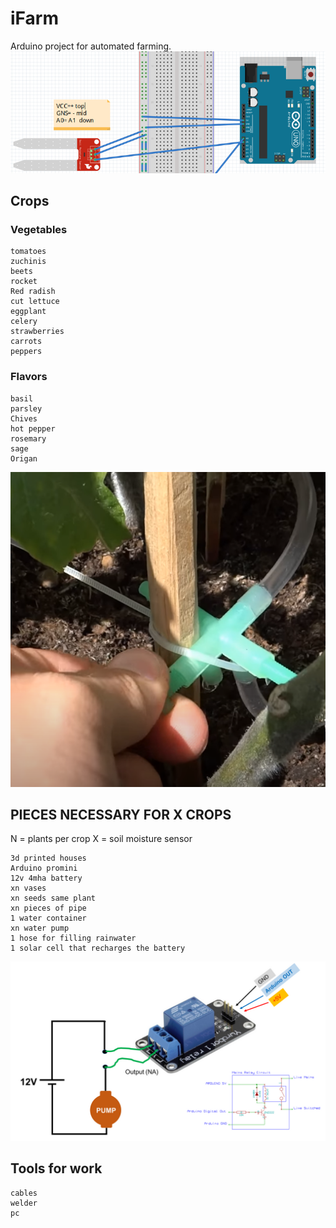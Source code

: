 # iFarm
Arduino project for automated farming.
![](/images/soil_moisture_sensor.png)


## Crops
### Vegetables
    tomatoes
    zuchinis
    beets
    rocket
    Red radish
    cut lettuce
    eggplant
    celery
    strawberries
    carrots
    peppers

### Flavors
    basil
    parsley
    Chives
    hot pepper
    rosemary
    sage
    Origan
![](/images/water_closing.png)



## PIECES NECESSARY FOR X CROPS 
N = plants per crop
X = soil moisture sensor

    3d printed houses
    Arduino promini
    12v 4mha battery
    xn vases
    xn seeds same plant
    xn pieces of pipe
    1 water container
    xn water pump
    1 hose for filling rainwater
    1 solar cell that recharges the battery

![](/images/relay_blueprint.png)

## Tools for work
    cables
    welder
    pc
